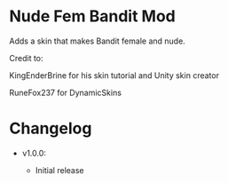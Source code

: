# Nude Fem Bandit Mod
Adds a skin that makes Bandit female and nude.

Credit to:

KingEnderBrine for his skin tutorial and Unity skin creator

RuneFox237 for DynamicSkins

# Changelog

* v1.0.0:

  * Initial release